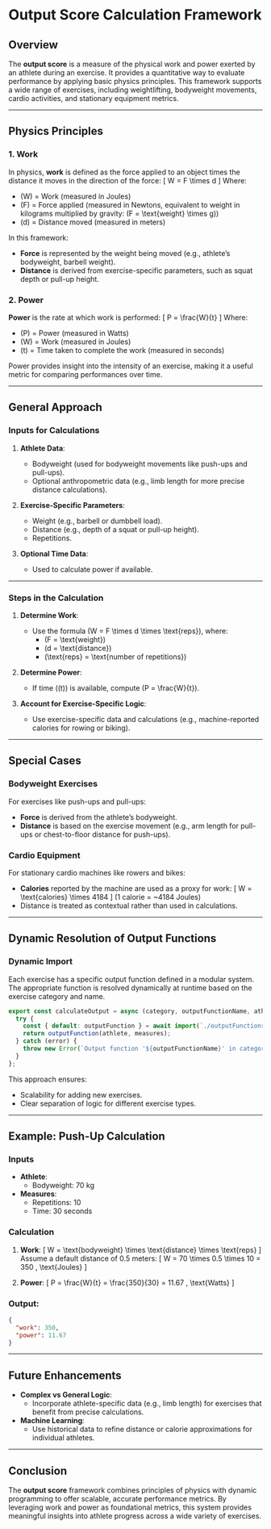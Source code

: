 # **Output Score Calculation Framework**

## **Overview**
The **output score** is a measure of the physical work and power exerted by an athlete during an exercise. It provides a quantitative way to evaluate performance by applying basic physics principles. This framework supports a wide range of exercises, including weightlifting, bodyweight movements, cardio activities, and stationary equipment metrics.

---

## **Physics Principles**

### **1. Work**
In physics, **work** is defined as the force applied to an object times the distance it moves in the direction of the force:
\[
W = F \times d
\]
Where:
- \(W\) = Work (measured in Joules)
- \(F\) = Force applied (measured in Newtons, equivalent to weight in kilograms multiplied by gravity: \(F = \text{weight} \times g\))
- \(d\) = Distance moved (measured in meters)

In this framework:
- **Force** is represented by the weight being moved (e.g., athlete’s bodyweight, barbell weight).
- **Distance** is derived from exercise-specific parameters, such as squat depth or pull-up height.

### **2. Power**
**Power** is the rate at which work is performed:
\[
P = \frac{W}{t}
\]
Where:
- \(P\) = Power (measured in Watts)
- \(W\) = Work (measured in Joules)
- \(t\) = Time taken to complete the work (measured in seconds)

Power provides insight into the intensity of an exercise, making it a useful metric for comparing performances over time.

---

## **General Approach**

### **Inputs for Calculations**
1. **Athlete Data**:
   - Bodyweight (used for bodyweight movements like push-ups and pull-ups).
   - Optional anthropometric data (e.g., limb length for more precise distance calculations).

2. **Exercise-Specific Parameters**:
   - Weight (e.g., barbell or dumbbell load).
   - Distance (e.g., depth of a squat or pull-up height).
   - Repetitions.

3. **Optional Time Data**:
   - Used to calculate power if available.

---

### **Steps in the Calculation**
1. **Determine Work**:
   - Use the formula \(W = F \times d \times \text{reps}\), where:
     - \(F = \text{weight}\)
     - \(d = \text{distance}\)
     - \(\text{reps} = \text{number of repetitions}\)

2. **Determine Power**:
   - If time (\(t\)) is available, compute \(P = \frac{W}{t}\).

3. **Account for Exercise-Specific Logic**:
   - Use exercise-specific data and calculations (e.g., machine-reported calories for rowing or biking).

---

## **Special Cases**

### **Bodyweight Exercises**
For exercises like push-ups and pull-ups:
- **Force** is derived from the athlete’s bodyweight.
- **Distance** is based on the exercise movement (e.g., arm length for pull-ups or chest-to-floor distance for push-ups).

### **Cardio Equipment**
For stationary cardio machines like rowers and bikes:
- **Calories** reported by the machine are used as a proxy for work:
  \[
  W = \text{calories} \times 4184
  \]
  (1 calorie = ~4184 Joules)
- Distance is treated as contextual rather than used in calculations.

---

## **Dynamic Resolution of Output Functions**

### **Dynamic Import**
Each exercise has a specific output function defined in a modular system. The appropriate function is resolved dynamically at runtime based on the exercise category and name.

```javascript
export const calculateOutput = async (category, outputFunctionName, athlete, measures) => {
  try {
    const { default: outputFunction } = await import(`./outputFunctions/${category}/${outputFunctionName}`);
    return outputFunction(athlete, measures);
  } catch (error) {
    throw new Error(`Output function '${outputFunctionName}' in category '${category}' not found.`);
  }
};
```

This approach ensures:
- Scalability for adding new exercises.
- Clear separation of logic for different exercise types.

---

## **Example: Push-Up Calculation**

### **Inputs**
- **Athlete**:
  - Bodyweight: 70 kg
- **Measures**:
  - Repetitions: 10
  - Time: 30 seconds

### **Calculation**
1. **Work**:
   \[
   W = \text{bodyweight} \times \text{distance} \times \text{reps}
   \]
   Assume a default distance of 0.5 meters:
   \[
   W = 70 \times 0.5 \times 10 = 350 \, \text{Joules}
   \]

2. **Power**:
   \[
   P = \frac{W}{t} = \frac{350}{30} = 11.67 \, \text{Watts}
   \]

### **Output**:
```json
{
  "work": 350,
  "power": 11.67
}
```

---

## **Future Enhancements**
- **Complex vs General Logic**:
  - Incorporate athlete-specific data (e.g., limb length) for exercises that benefit from precise calculations.
- **Machine Learning**:
  - Use historical data to refine distance or calorie approximations for individual athletes.

---

## **Conclusion**
The **output score** framework combines principles of physics with dynamic programming to offer scalable, accurate performance metrics. By leveraging work and power as foundational metrics, this system provides meaningful insights into athlete progress across a wide variety of exercises.
